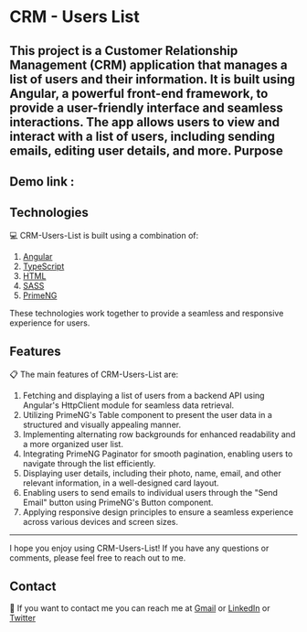 CRM - Users List
=============
This project is a Customer Relationship Management (CRM) application that manages a list of users and their information. It is built using Angular, a powerful front-end framework, to provide a user-friendly interface and seamless interactions. The app allows users to view and interact with a list of users, including sending emails, editing user details, and more.
Purpose
-------


Demo link : 
----

[//]: # (Video Demo)

[//]: # (----------)



Technologies
------------

💻 CRM-Users-List is built using a combination of:
1. [Angular](https://www.angular.io/)
2. [TypeScript](https://www.typescriptlang.org/)
3. [HTML](https://www.w3.org/html/)
4. [SASS](https://sass-lang.com/)
5. [PrimeNG](https://www.primefaces.org/primeng/)

These technologies work together to provide a seamless and responsive experience for users.

Features
--------

📋 The main features of CRM-Users-List are:
1. Fetching and displaying a list of users from a backend API using Angular's HttpClient module for seamless data retrieval.
2. Utilizing PrimeNG's Table component to present the user data in a structured and visually appealing manner.
3. Implementing alternating row backgrounds for enhanced readability and a more organized user list.
4. Integrating PrimeNG Paginator for smooth pagination, enabling users to navigate through the list efficiently.
5. Displaying user details, including their photo, name, email, and other relevant information, in a well-designed card layout.
6. Enabling users to send emails to individual users through the "Send Email" button using PrimeNG's Button component.
7. Applying responsive design principles to ensure a seamless experience across various devices and screen sizes.



* * * * *

I hope you enjoy using CRM-Users-List! If you have any questions or comments, please feel free to reach out to me.

Contact
-------

📧 If you want to contact me you can reach me at <a href="mailto:devmuzaky@gmail.com">Gmail</a>
or <a href="https://www.linkedin.com/in/devmuzaky/">LinkedIn</a>
or <a href="https://twitter.com/devmuzaky">Twitter</a>
